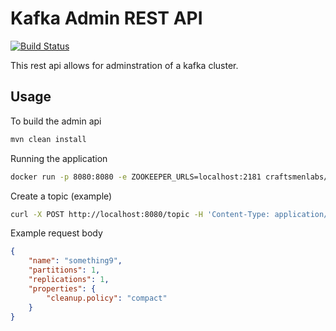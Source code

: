 # Kafka Admin REST API

[![Build Status](https://travis-ci.org/craftsmenlabs/kafka-admin-rest-api.svg?branch=master)](https://travis-ci.org/craftsmenlabs/kafka-admin-rest-api)


This rest api allows for adminstration of a kafka cluster.

## Usage

To build the admin api

```bash
mvn clean install
```
Running the application

```bash
docker run -p 8080:8080 -e ZOOKEEPER_URLS=localhost:2181 craftsmenlabs/kakfa-admin-rest-api
```

Create a topic (example)

```bash
curl -X POST http://localhost:8080/topic -H 'Content-Type: application/json' -d '{"name":"something10","partitions":1,"replications":1,"properties":{"cleanup.policy":"compact"}}'
```

Example request body
```json
{
    "name": "something9",
    "partitions": 1,
    "replications": 1,
    "properties": {
        "cleanup.policy": "compact"
    }
}
```
